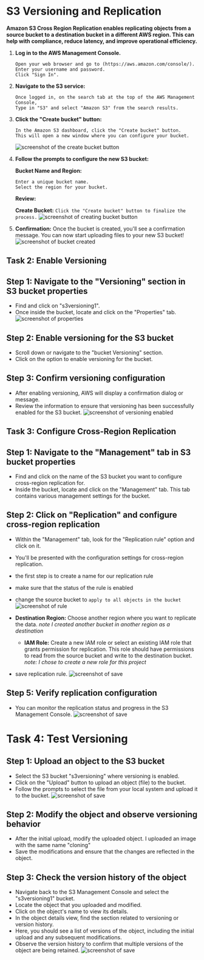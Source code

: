 # S3 Versioning and Replication

**Amazon S3 Cross Region Replication enables replicating objects from a source bucket to a destination bucket in a different AWS region. This can help with compliance, reduce latency, and improve operational efficiency.**


1. **Log in to the AWS Management Console.**
   ```
   Open your web browser and go to (https://aws.amazon.com/console/).
   Enter your username and password.
   Click "Sign In".
   ```
2. **Navigate to the S3 service:**
   ```
   Once logged in, on the search tab at the top of the AWS Management Console,
   Type in "S3" and select "Amazon S3" from the search results.
   ```

3. **Click the "Create bucket" button:**
   ```
   In the Amazon S3 dashboard, click the "Create bucket" button.
   This will open a new window where you can configure your bucket.
   ```
   ![screenshot of the create bucket button](image/Create_bucket.png)

4. **Follow the prompts to configure the new S3 bucket:**
   
   **Bucket Name and Region:**
   ```
   Enter a unique bucket name.
   Select the region for your bucket.
   ```
   
   **Review:**
   
   **Create Bucket:**
   `Click the "Create bucket" button to finalize the process.`
   ![screenshot of creating bucket button](image/Creating_bucket.png)

5. **Confirmation:**
   Once the bucket is created, you'll see a confirmation message.
   You can now start uploading files to your new S3 bucket!
   ![screenshot of bucket created](image/s3versioning1.png)

## Task 2: Enable Versioning

## Step 1: Navigate to the "Versioning" section in S3 bucket properties
- Find and click on "s3versioning1".
- Once inside the bucket, locate and click on the "Properties" tab.
  ![screenshot of properties](image/s3versioningproperties.png)

## Step 2: Enable versioning for the S3 bucket
- Scroll down or navigate to the "bucket Versioning" section.
- Click on the option to enable versioning for the bucket.

## Step 3: Confirm versioning configuration
- After enabling versioning, AWS will display a confirmation dialog or message.
- Review the information to ensure that versioning has been successfully enabled for the S3 bucket.
  ![screenshot of versioning enabled](image/s3versioningenabled.png)


## Task 3: Configure Cross-Region Replication

## Step 1: Navigate to the "Management" tab in S3 bucket properties
- Find and click on the name of the S3 bucket you want to configure cross-region replication for.
- Inside the bucket, locate and click on the "Management" tab. This tab contains various management settings for the bucket.

## Step 2: Click on "Replication" and configure cross-region replication
- Within the "Management" tab, look for the "Replication rule" option and click on it.
- You'll be presented with the configuration settings for cross-region replication.
- the first step is to create a name for our replication rule
- make sure that the status of the rule is enabled
- change the source bucket to `apply to all objects in the bucket`
  ![screenshot of rule](image/s3versioningapply.png)
- **Destination Region:** Choose another region where you want to replicate the data.
   *note* *I created another bucket in another region as a destination*
  - **IAM Role:** Create a new IAM role or select an existing IAM role that grants permission for replication. This role should have permissions to read from the source bucket and write to the destination bucket. *note:* *I chose to create a new role for this project*

- save replication rule.
![screenshot of save](image/s3versioningsave.png)



## Step 5: Verify replication configuration
- You can monitor the replication status and progress in the S3 Management Console.
![screenshot of save](image/s3versioningconfirm.png)

# Task 4: Test Versioning

## Step 1: Upload an object to the S3 bucket
- Select the S3 bucket "s3versioning" where versioning is enabled.
- Click on the "Upload" button to upload an object (file) to the bucket.
- Follow the prompts to select the file from your local system and upload it to the bucket.
  ![screenshot of save](image/s3versioningreplication.png)
  
## Step 2: Modify the object and observe versioning behavior
- After the initial upload, modify the uploaded object. I uploaded an image with the same name "cloning"
- Save the modifications and ensure that the changes are reflected in the object.


## Step 3: Check the version history of the object
- Navigate back to the S3 Management Console and select the "s3versioning1" bucket.
- Locate the object that you uploaded and modified.
- Click on the object's name to view its details.
- In the object details view, find the section related to versioning or version history.
- Here, you should see a list of versions of the object, including the initial upload and any subsequent modifications.
- Observe the version history to confirm that multiple versions of the object are being retained.
  ![screenshot of save](image/s3versioningversioning.png)







